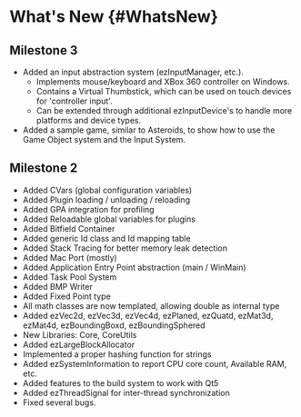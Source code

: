 What's New {#WhatsNew}
==========

Milestone 3
-----------
  
  * Added an input abstraction system (ezInputManager, etc.).
     * Implements mouse/keyboard and XBox 360 controller on Windows.
     * Contains a Virtual Thumbstick, which can be used on touch devices for 'controller input'.
     * Can be extended through additional ezInputDevice's to handle more platforms and device types.
  * Added a sample game, similar to Asteroids, to show how to use the Game Object system and the Input System.

Milestone 2
-----------

  * Added CVars (global configuration variables)
  * Added Plugin loading / unloading / reloading
  * Added GPA integration for profiling
  * Added Reloadable global variables for plugins
  * Added Bitfield Container
  * Added generic Id class and Id mapping table
  * Added Stack Tracing for better memory leak detection
  * Added Mac Port (mostly)
  * Added Application Entry Point abstraction (main / WinMain)
  * Added Task Pool System
  * Added BMP Writer
  * Added Fixed Point type
  * All math classes are now templated, allowing double as internal type
  * Added ezVec2d, ezVec3d, ezVec4d, ezPlaned, ezQuatd, ezMat3d, ezMat4d, ezBoundingBoxd, ezBoundingSphered
  * New Libraries: Core, CoreUtils
  * Added ezLargeBlockAllocator
  * Implemented a proper hashing function for strings
  * Added ezSystemInformation to report CPU core count, Available RAM, etc.
  * Added features to the build system to work with Qt5
  * Added ezThreadSignal for inter-thread synchronization
  * Fixed several bugs.

